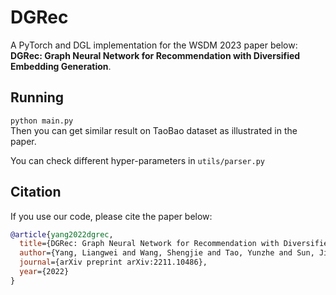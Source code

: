# DGRec

A PyTorch and DGL implementation for the WSDM 2023 paper below:  
**DGRec: Graph Neural Network for Recommendation with Diversified Embedding Generation**.  

## Running
``python main.py``  
Then you can get similar result on TaoBao dataset as illustrated in the paper.  

You can check different hyper-parameters in `utils/parser.py`

## Citation
If you use our code, please cite the paper below:
```bibtex
@article{yang2022dgrec,
  title={DGRec: Graph Neural Network for Recommendation with Diversified Embedding Generation},
  author={Yang, Liangwei and Wang, Shengjie and Tao, Yunzhe and Sun, Jiankai and Liu, Xiaolong and Yu, Philip S and Wang, Taiqing},
  journal={arXiv preprint arXiv:2211.10486},
  year={2022}
}
```

